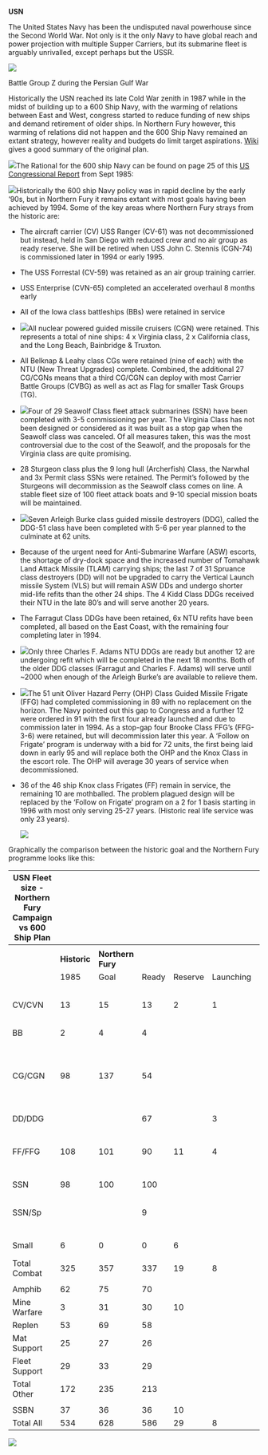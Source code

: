 **USN**

The United States Navy has been the undisputed naval powerhouse since
the Second World War. Not only is it the only Navy to have global reach
and power projection with multiple Supper Carriers, but its submarine
fleet is arguably unrivalled, except perhaps but the USSR.

![](/assets/images/nato/us/navy/image1.jpeg)

Battle Group Z during the Persian Gulf War

Historically the USN reached its late Cold War zenith in 1987 while in
the midst of building up to a 600 Ship Navy, with the warming of
relations between East and West, congress started to reduce funding of
new ships and demand retirement of older ships. In Northern Fury
however, this warming of relations did not happen and the 600 Ship Navy
remained an extant strategy, however reality and budgets do limit target
aspirations. [Wiki](https://en.wikipedia.org/wiki/600-ship_Navy) gives a
good summary of the original plan.

![](/assets/images/nato/us/navy/image2.JPG)The Rational for the 600
ship Navy can be found on page 25 of this [US Congressional
Report](https://www.cbo.gov/sites/default/files/99th-congress-1985-1986/reports/1985_09_futurebudgetrequirements.pdf)
from Sept 1985:

![](/assets/images/nato/us/navy/image3.jpeg)Historically the 600
ship Navy policy was in rapid decline by the early ‘90s, but in Northern
Fury it remains extant with most goals having been achieved by 1994.
Some of the key areas where Northern Fury strays from the historic are:

  - The aircraft carrier (CV) USS Ranger (CV-61) was not decommissioned
    but instead, held in San Diego with reduced crew and no air group as
    ready reserve. She will be retired when USS John C. Stennis (CGN-74)
    is commissioned later in 1994 or early 1995.

  - The USS Forrestal (CV-59) was retained as an air group training
    carrier.

  - USS Enterprise (CVN-65) completed an accelerated overhaul 8 months
    early

  - All of the Iowa class battleships (BBs) were retained in service

  - ![](/assets/images/nato/us/navy/image4.jpeg)All nuclear powered
    guided missile cruisers (CGN) were retained. This represents a total
    of nine ships: 4 x Virginia class, 2 x California class, and the
    Long Beach, Bainbridge & Truxton.

  - All Belknap & Leahy class CGs were retained (nine of each) with the
    NTU (New Threat Upgrades) complete. Combined, the additional 27
    CG/CGNs means that a third CG/CGN can deploy with most Carrier
    Battle Groups (CVBG) as well as act as Flag for smaller Task Groups
    (TG).

  - ![](/assets/images/nato/us/navy/image5.jpeg)Four of 29 Seawolf
    Class fleet attack submarines (SSN) have been completed with 3-5
    commissioning per year. The Virginia Class has not been designed or
    considered as it was built as a stop gap when the Seawolf class was
    canceled. Of all measures taken, this was the most controversial due
    to the cost of the Seawolf, and the proposals for the Virginia class
    are quite promising.

  - 28 Sturgeon class plus the 9 long hull (Archerfish) Class, the
    Narwhal and 3x Permit class SSNs were retained. The Permit’s
    followed by the Sturgeons will decommission as the Seawolf class
    comes on line. A stable fleet size of 100 fleet attack boats and
    9-10 special mission boats will be maintained.

  - ![](/assets/images/nato/us/navy/image6.jpg)Seven Arleigh Burke
    class guided missile destroyers (DDG), called the DDG-51 class have
    been completed with 5-6 per year planned to the culminate at 62
    units.

  - Because of the urgent need for Anti-Submarine Warfare (ASW) escorts,
    the shortage of dry-dock space and the increased number of Tomahawk
    Land Attack Missile (TLAM) carrying ships; the last 7 of 31 Spruance
    class destroyers (DD) will not be upgraded to carry the Vertical
    Launch missile System (VLS) but will remain ASW DDs and undergo
    shorter mid-life refits than the other 24 ships. The 4 Kidd Class
    DDGs received their NTU in the late 80’s and will serve another 20
    years.

  - The Farragut Class DDGs have been retained, 6x NTU refits have been
    completed, all based on the East Coast, with the remaining four
    completing later in 1994.

  - ![](/assets/images/nato/us/navy/image7.jpeg)Only three Charles
    F. Adams NTU DDGs are ready but another 12 are undergoing refit
    which will be completed in the next 18 months. Both of the older DDG
    classes (Farragut and Charles F. Adams) will serve until \~2000 when
    enough of the Arleigh Burke’s are available to relieve them.

  - ![](/assets/images/nato/us/navy/image8.jpg)The 51 unit Oliver
    Hazard Perry (OHP) Class Guided Missile Frigate (FFG) had completed
    commissioning in 89 with no replacement on the horizon. The Navy
    pointed out this gap to Congress and a further 12 were ordered in 91
    with the first four already launched and due to commission later in
    1994. As a stop-gap four Brooke Class FFG’s (FFG-3-6) were retained,
    but will decommission later this year. A ‘Follow on Frigate’ program
    is underway with a bid for 72 units, the first being laid down in
    early 95 and will replace both the OHP and the Knox Class in the
    escort role. The OHP will average 30 years of service when
    decommissioned.

  - 36 of the 46 ship Knox class Frigates (FF) remain in service, the
    remaining 10 are mothballed. The problem plagued design will be
    replaced by the ‘Follow on Frigate’ program on a 2 for 1 basis
    starting in 1996 with most only serving 25-27 years. (Historic real
    life service was only 23 years).
    
    ![](/assets/images/nato/us/navy/image9.jpg)

Graphically the comparison between the historic goal and the Northern
Fury programme looks like
this:

| **USN Fleet size - Northern Fury Campaign vs 600 Ship Plan** |              |                   |       |         |           |       |                                                                        |
| ------------------------------------------------------------ | ------------ | ----------------- | ----- | ------- | --------- | ----- | ---------------------------------------------------------------------- |
|                                                              |              |                   |       |         |           |       |                                                                        |
|                                                              | **Historic** | **Northern Fury** |       |         |           |       |                                                                        |
|                                                              | 1985         | Goal              | Ready | Reserve | Launching | Total | Notes                                                                  |
| CV/CVN                                                       | 13           | 15                | 13    | 2       | 1         | 16    | CV-61 to retire when CVN-74 commissions                                |
| BB                                                           | 2            | 4                 | 4     |         |           | 4     |                                                                        |
| CG/CGN                                                       | 98           | 137               | 54    |         |           | 54    | Total of 124, DDG-51s coming online, older CG/CGNs to retire over time |
| DD/DDG                                                       |              |                   | 67    |         | 3         | 70    |                                                                        |
| FF/FFG                                                       | 108          | 101               | 90    | 11      | 4         | 105   | First 4 of 12 new OHPs arrives, Brooks to retire                       |
| SSN                                                          | 98           | 100               | 100   |         |           | 100   |                                                                        |
| SSN/Sp                                                       |              |                   | 9     |         |           | 9     | Special purpose, mostly SOF delivery                                   |
| Small                                                        | 6            | 0                 | 0     | 6       |           | 6     | Pegasus Class FAC                                                      |
| Total Combat                                                 | 325          | 357               | 337   | 19      | 8         | 364   |                                                                        |
|                                                              |              |                   |       |         |           |       |                                                                        |
| Amphib                                                       | 62           | 75                | 70    |         |           | 70    |                                                                        |
| Mine Warfare                                                 | 3            | 31                | 30    | 10      |           | 40    |                                                                        |
| Replen                                                       | 53           | 69                | 58    |         |           | 58    |                                                                        |
| Mat Support                                                  | 25           | 27                | 26    |         |           | 26    |                                                                        |
| Fleet Support                                                | 29           | 33                | 29    |         |           | 29    |                                                                        |
| Total Other                                                  | 172          | 235               | 213   |         |           | 223   |                                                                        |
|                                                              |              |                   |       |         |           |       |                                                                        |
| SSBN                                                         | 37           | 36                | 36    | 10      |           | 36    |                                                                        |
| Total All                                                    | 534          | 628               | 586   | 29      | 8         | 623   |                                                                        |

![](/assets/images/nato/us/navy/image10.jpg)

